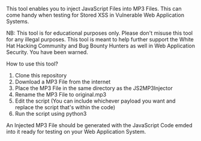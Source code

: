This tool enables you to inject JavaScript Files into MP3 Files. This can come handy when testing for Stored XSS in Vulnerable Web Application Systems. 

NB: This tool is for educational purposes only. Please don't misuse this tool for any illegal purposes. This tool is meant to help further support the White Hat Hacking Community and Bug Bounty Hunters as well in Web Application Security. You have been warned. 

How to use this tool?

1. Clone this repository
2. Download a MP3 File from the internet
3. Place the MP3 File in the same directory as the JS2MP3Injector
4. Rename the MP3 File to original.mp3
5. Edit the script (You can include whichever payload you want and replace the script that's within the code)
6. Run the script using python3

An Injected MP3 File should be generated with the JavaScript Code emded into it ready for testing on your Web Application System.
